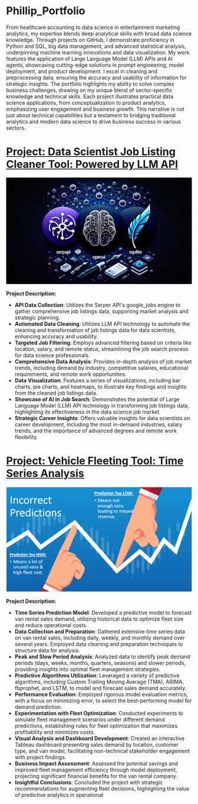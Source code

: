 # Phillip_Portfolio
From healthcare accounting to data science in entertainment marketing analytics, my expertise blends deep analytical skills with broad data science knowledge. Through projects on GitHub, I demonstrate proficiency in Python and SQL, big data management, and advanced statistical analysis, underpinning machine learning innovations and data visualization. My work features the application of Large Language Model (LLM) APIs and AI agents, showcasing cutting-edge solutions in prompt engineering, model deployment, and product development. I excel in cleaning and preprocessing data, ensuring the accuracy and usability of information for strategic insights. The portfolio highlights my ability to solve complex business challenges, drawing on my unique blend of sector-specific knowledge and technical skills. Each project illustrates practical data science applications, from conceptualization to product analytics, emphasizing user engagement and business growth. This narrative is not just about technical capabilities but a testament to bridging traditional analytics and modern data science to drive business success in various sectors.


# [Project: Data Scientist Job Listing Cleaner Tool: Powered by LLM API](https://github.com/Prvargas/job-webscraper)

![DALL_E](/images/P1_DALL_E.png)

**Project Description:** 
- **API Data Collection**: Utilizes the Serper API's google_jobs engine to gather comprehensive job listings data, supporting market analysis and strategic planning.
- **Automated Data Cleaning**: Utilizes LLM API technology to automate the cleaning and transformation of job listings data for data scientists, enhancing accuracy and usability.
- **Targeted Job Filtering**: Employs advanced filtering based on criteria like location, salary, and remote status, streamlining the job search process for data science professionals.
- **Comprehensive Data Analysis**: Provides in-depth analysis of job market trends, including demand by industry, competitive salaries, educational requirements, and remote work opportunities.
- **Data Visualization**: Features a series of visualizations, including bar charts, pie charts, and heatmaps, to illustrate key findings and insights from the cleaned job listings data.
- **Showcase of AI in Job Search**: Demonstrates the potential of Large Language Model (LLM) API technology in transforming job listings data, highlighting its effectiveness in the data science job market.
- **Strategic Career Insights**: Offers valuable insights for data scientists on career development, including the most in-demand industries, salary trends, and the importance of advanced degrees and remote work flexibility.










# [Project: Vehicle Fleeting Tool: Time Series Analysis](https://github.com/Prvargas/Van_Rental_Fortune_Telling/)

![Van_Rental](/images/P2_VanRental.png)

**Project Description:** 
- **Time Series Prediction Model**: Developed a predictive model to forecast van rental sales demand, utilizing historical data to optimize fleet size and reduce operational costs.
- **Data Collection and Preparation**: Gathered extensive time series data on van rental sales, including daily, weekly, and monthly demand over several years. Employed data cleaning and preparation techniques to structure data for analysis.
- **Peak and Slow Period Analysis**: Analyzed data to identify peak demand periods (days, weeks, months, quarters, seasons) and slower periods, providing insights into optimal fleet management strategies.
- **Predictive Algorithms Utilization**: Leveraged a variety of predictive algorithms, including Custom Trailing Moving Average (TMA), ARIMA, fbprophet, and LSTM, to model and forecast sales demand accurately.
- **Performance Evaluation**: Employed rigorous model evaluation metrics, with a focus on minimizing error, to select the best-performing model for demand prediction.
- **Experimentation with Fleet Optimization**: Conducted experiments to simulate fleet management scenarios under different demand predictions, establishing rules for fleet optimization that maximizes profitability and minimizes costs.
- **Visual Analysis and Dashboard Development**: Created an interactive Tableau dashboard presenting sales demand by location, customer type, and van model, facilitating non-technical stakeholder engagement with project findings.
- **Business Impact Assessment**: Assessed the potential savings and improved fleet management efficiency through model deployment, projecting significant financial benefits for the van rental company.
- **Insightful Conclusions**: Concluded the project with strategic recommendations for augmenting fleet decisions, highlighting the value of predictive analytics in operational





